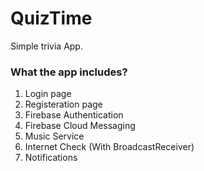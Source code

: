 # QuizTime
Simple trivia App.
<br>
<h3>What the app includes?</h3>
<ol>
<li>
Login page
</li>
<li>
Registeration page
</li>
<li>
Firebase Authentication
</li>
<li>
Firebase Cloud Messaging
</li>
<li>
Music Service
</li>
<li>
Internet Check (With BroadcastReceiver)
</li>
<li>
Notifications
</li>
</ol>
